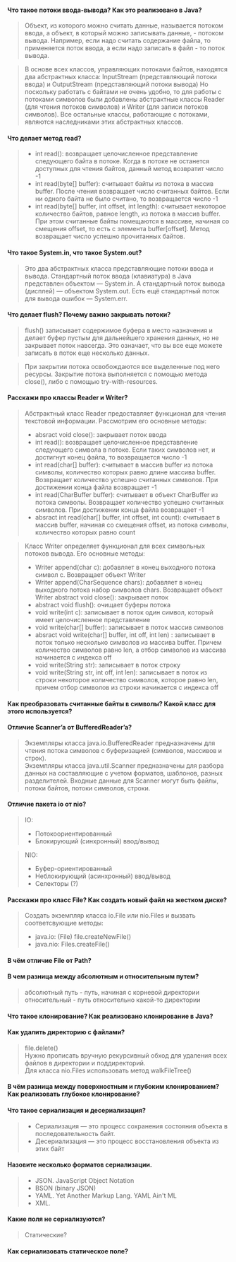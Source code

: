 #### Что такое потоки ввода-вывода? Как это реализовано в Java?
>Объект, из которого можно считать данные, называется потоком ввода, 
а объект, в который можно записывать данные, - потоком вывода. 
Например, если надо считать содержание файла, то применяется поток ввода, 
а если надо записать в файл - то поток вывода.

>В основе всех классов, управляющих потоками байтов, находятся два абстрактных класса: InputStream (представляющий потоки ввода) и OutputStream (представляющий потоки вывода)
Но поскольку работать с байтами не очень удобно, то для работы с потоками символов были добавлены абстрактные классы Reader (для чтения потоков символов) и Writer (для записи потоков символов).
Все остальные классы, работающие с потоками, являются наследниками этих абстрактных классов.
#### Что делает метод read?
>- int read(): возвращает целочисленное представление следующего байта в потоке. Когда в потоке не останется доступных для чтения байтов, данный метод возвратит число -1
>- int read(byte[] buffer): считывает байты из потока в массив buffer. После чтения возвращает число считанных байтов. Если ни одного байта не было считано, то возвращается число -1
>- int read(byte[] buffer, int offset, int length): считывает некоторое количество байтов, равное length, из потока в массив buffer. При этом считанные байты помещаются в массиве, начиная со смещения offset, то есть с элемента buffer[offset]. Метод возвращает число успешно прочитанных байтов.
#### Что такое System.in, что такое System.out?
> Это два абстрактных класса представляющие потоки ввода и вывода.
>Стандартный поток ввода (клавиатура) в Java представлен объектом — System.in. 
А стандартный поток вывода (дисплей) — объектом System.out. Есть ещё стандартный поток для вывода ошибок — System.err. 
#### Что делает flush?  Почему важно закрывать потоки?
>flush() записывает содержимое буфера в место назначения и делает буфер 
пустым для дальнейшего хранения данных, но не закрывает поток навсегда. Это означает, что вы все еще можете записать в поток еще несколько данных.

>При закрытии потока освобождаются все выделенные под него ресурсы. Закрытие потока выполняется с помощью метода close(), либо с помощью try-with-resources.

#### Расскажи про классы Reader и Writer?
>Абстрактный класс Reader предоставляет функционал для чтения текстовой 
информации. Рассмотрим его основные методы:
>- absract void close(): закрывает поток ввода
>- int read(): возвращает целочисленное представление следующего символа в потоке. 
Если таких символов нет, и достигнут конец файла, то возвращается число -1
>- int read(char[] buffer): считывает в массив buffer из потока символы, 
количество которых равно длине массива buffer. 
Возвращает количество успешно считанных символов. При достижении конца файла возвращает -1
>- int read(CharBuffer buffer): считывает в объект CharBuffer из потока символы. Возвращает количество успешно считанных символов. При достижении конца файла возвращает -1
>- absract int read(char[] buffer, int offset, int count): считывает в массив buffer, начиная со смещения offset, из потока символы, количество которых равно count

>Класс Writer определяет функционал для всех символьных потоков вывода. Его основные методы:
>- Writer append(char c): добавляет в конец выходного потока символ c. Возвращает объект Writer
>- Writer append(CharSequence chars): добавляет в конец выходного потока набор символов chars. Возвращает объект Writer
abstract void close(): закрывает поток
>- abstract void flush(): очищает буферы потока
>- void write(int c): записывает в поток один символ, который имеет целочисленное представление
>- void write(char[] buffer): записывает в поток массив символов
>- absract void write(char[] buffer, int off, int len) : записывает в поток только несколько символов из массива buffer. Причем количество символов равно len, а отбор символов из массива начинается с индекса off
>- void write(String str): записывает в поток строку
>- void write(String str, int off, int len): записывает в поток из строки некоторое количество символов, которое равно len, причем отбор символов из строки начинается с индекса off
#### Как преобразовать считанные байты в символы? Какой класс для этого используется?
>
#### Отличие Scanner’a от BufferedReader’a?
>Экземпляры класса java.io.BufferedReader предназначены для чтения потока символов с буферизацией (символов, массивов и строк).  
>Экземпляры класса java.util.Scanner предназначены для разбора данных на составляющие с учетом форматов, шаблонов, разных разделителей. Входные данные для Scanner могут быть файлы, потоки байтов, потоки символов, строки.
#### Отличие пакета io от nio?
>IO:
>- Потокоориентированный
>- Блокирующий (синхронный) ввод/вывод 

>NIO:
>- Буфер-ориентированный
>- Неблокирующий (асинхронный) ввод/вывод
>- Селекторы (?)
#### Расскажи про класс File? Как создать новый файл на жестком диске?
> Создать экземпляр класса io.File или nio.Files и вызвать соответсвующие методы:
>- java.io: (File) file.createNewFile()
>- java.nio: Files.createFile()
#### В чём отличие File от Path?
> 
#### В чем разница между абсолютным и относительным путем?
> абсолютный путь - путь, начиная с корневой директории   
> относительный - путь относительно какой-то директории
#### Что такое клонирование? Как реализовано клонирование в Java?
> 
#### Как удалить директорию с файлами?
>file.delete()  
Нужно прописать вручную рекурсивный обход для удаления всех файлов в директории и поддиректорий.     
>Для класса nio.Files использовать метод walkFileTree()
#### В чём разница между поверхностным и глубоким клонированием? Как реализовать глубокое клонирование?
> 
#### Что такое сериализация и десериализация?
>- Сериализация — это процесс сохранения состояния объекта в последовательность байт.
>- Десериализация — это процесс восстановления объекта из этих байт
#### Назовите несколько форматов сериализации.
>- JSON. JavaScript Object Notation
>- BSON (binary JSON)
>- YAML. Yet Another Markup Lang. YAML Ain't ML
>- XML.
#### Какие поля не сериализуются?
> Статические?
#### Как сериализовать статическое поле?
>